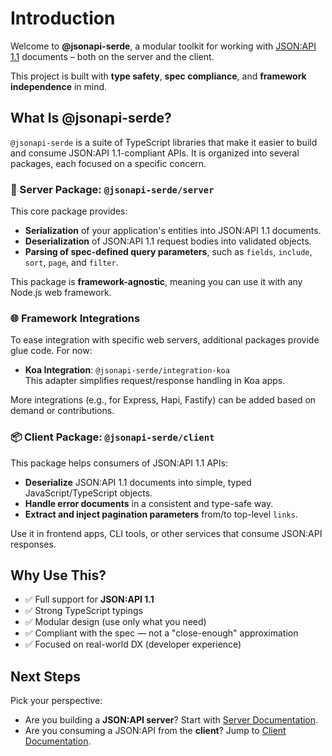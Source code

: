 # Introduction

Welcome to **@jsonapi-serde**, a modular toolkit for working with [JSON:API 1.1](https://jsonapi.org/) documents – both
on the server and the client.

This project is built with **type safety**, **spec compliance**, and **framework independence** in mind.

## What Is @jsonapi-serde?

`@jsonapi-serde` is a suite of TypeScript libraries that make it easier to build and consume JSON:API 1.1-compliant
APIs. It is organized into several packages, each focused on a specific concern.

### 🔧 Server Package: `@jsonapi-serde/server`

This core package provides:

- **Serialization** of your application's entities into JSON:API 1.1 documents.
- **Deserialization** of JSON:API 1.1 request bodies into validated objects.
- **Parsing of spec-defined query parameters**, such as `fields`, `include`, `sort`, `page`, and `filter`.

This package is **framework-agnostic**, meaning you can use it with any Node.js web framework.

### 🌐 Framework Integrations

To ease integration with specific web servers, additional packages provide glue code. For now:

- **Koa Integration**: `@jsonapi-serde/integration-koa`  
  This adapter simplifies request/response handling in Koa apps.

More integrations (e.g., for Express, Hapi, Fastify) can be added based on demand or contributions.

### 📦 Client Package: `@jsonapi-serde/client`

This package helps consumers of JSON:API 1.1 APIs:

- **Deserialize** JSON:API 1.1 documents into simple, typed JavaScript/TypeScript objects.
- **Handle error documents** in a consistent and type-safe way.
- **Extract and inject pagination parameters** from/to top-level `links`.

Use it in frontend apps, CLI tools, or other services that consume JSON:API responses.

## Why Use This?

- ✅ Full support for **JSON:API 1.1**
- ✅ Strong TypeScript typings
- ✅ Modular design (use only what you need)
- ✅ Compliant with the spec — not a "close-enough" approximation
- ✅ Focused on real-world DX (developer experience)

## Next Steps

Pick your perspective:

- Are you building a **JSON:API server**? Start with [Server Documentation](../server/getting-started).
- Are you consuming a JSON:API from the **client**? Jump to [Client Documentation](../client/installation).
